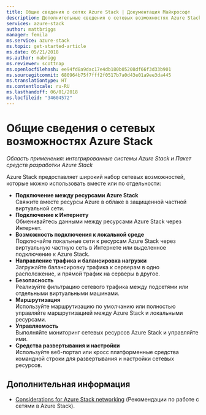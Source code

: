 ```yaml
---
title: Общие сведения о сетях Azure Stack | Документация Майкрософт
description: Дополнительные сведения о сетевых возможностях Azure Stack
services: azure-stack
author: mattbriggs
manager: femila
ms.service: azure-stack
ms.topic: get-started-article
ms.date: 05/21/2018
ms.author: mabrigg
ms.reviewer: scottnap
ms.openlocfilehash: ee94fd8a9dac17e4db180b05208df66f3d33b901
ms.sourcegitcommit: 680964b75f7fff2f0517b7a0d43e01a9ee3da445
ms.translationtype: HT
ms.contentlocale: ru-RU
ms.lasthandoff: 06/01/2018
ms.locfileid: "34604572"
---
```

# <a name="introduction-to-azure-stack-networking"></a>Общие сведения о сетевых возможностях Azure Stack

*Область применения: интегрированные системы Azure Stack и Пакет средств разработки Azure Stack*

Azure Stack предоставляет широкий набор сетевых возможностей, которые можно использовать вместе или по отдельности:

- **Подключение между ресурсами Azure Stack**  
    Свяжите вместе ресурсы Azure в облаке в защищенной частной виртуальной сети.
- **Подключение к Интернету**  
    Обменивайтесь данными между ресурсами Azure Stack через Интернет.
- **Возможность подключения к локальной среде**  
    Подключайте локальные сети к ресурсам Azure Stack через виртуальную частную сеть в Интернете или выделенное подключение к Azure Stack.
- **Направление трафика и балансировка нагрузки**  
    Загружайте балансировку трафика к серверам в одно расположение, и прямой трафик на серверы в другое.
- **Безопасность**  
    Реализуйте фильтрацию сетевого трафика между подсетями или отдельными виртуальными машинами.
- **Маршрутизация**  
    Используйте маршрутизацию по умолчанию или полностью управляйте маршрутизацией между Azure Stack и локальными ресурсами.
- **Управляемость**  
    Выполняйте мониторинг сетевых ресурсов Azure Stack и управляйте ими.
- **Средства развертывания и настройки**  
    Используйте веб-портал или кросс платформенные средства командной строки для развертывания и настройки сетевых ресурсов.


## <a name="next-steps"></a>Дополнительная информация

* [Considerations for Azure Stack networking](azure-stack-network-differences.md) (Рекомендации по работе с сетями в Azure Stack).